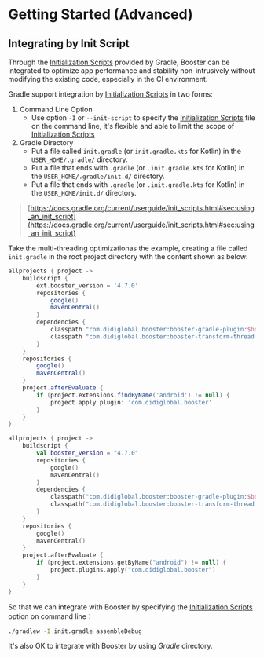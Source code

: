 # Getting Started (Advanced)

## Integrating by Init Script

Through the [Initialization Scripts](https://docs.gradle.org/current/userguide/init_scripts.html) provided by Gradle, Booster can be integrated to optimize app performance and stability non-intrusively without modifying the existing code, especially in the CI environment.

Gradle support integration by [Initialization Scripts](https://docs.gradle.org/current/userguide/init_scripts.html) in two forms:

1. Command Line Option
    - Use option `-I` or `--init-script` to specify the [Initialization Scripts](https://docs.gradle.org/current/userguide/init_scripts.html) file on the command line, it's flexible and able to limit the scope of [Initialization Scripts](https://docs.gradle.org/current/userguide/init_scripts.html)
1. Gradle Directory
    - Put a file called `init.gradle` (or `init.gradle.kts` for Kotlin) in the `USER_HOME/.gradle/` directory.
    - Put a file that ends with `.gradle` (or `.init.gradle.kts` for Kotlin) in the `USER_HOME/.gradle/init.d/` directory.
    - Put a file that ends with `.gradle` (or `.init.gradle.kts` for Kotlin) in the `USER_HOME/init.d/` directory.

> [https://docs.gradle.org/current/userguide/init_scripts.html#sec:using_an_init_script](https://docs.gradle.org/current/userguide/init_scripts.html#sec:using_an_init_script)

Take the multi-threading optimizationas the example, creating a file called `init.gradle` in the root project directory with the content shown as below:


<CodeGroup>
  <CodeGroupItem title="Groovy" active>

```groovy
allprojects { project ->
    buildscript {
        ext.booster_version = '4.7.0'
        repositories {
            google()
            mavenCentral()
        }
        dependencies {
            classpath "com.didiglobal.booster:booster-gradle-plugin:$booster_version"
            classpath "com.didiglobal.booster:booster-transform-thread:$booster_version"
        }
    }
    repositories {
        google()
        mavenCentral()
    }
    project.afterEvaluate {
        if (project.extensions.findByName('android') != null) {
            project.apply plugin: 'com.didiglobal.booster'
        }
    }
}
```

  </CodeGroupItem>
  <CodeGroupItem title="Kotlin">

```kotlin
allprojects { project ->
    buildscript {
        val booster_version = "4.7.0"
        repositories {
            google()
            mavenCentral()
        }
        dependencies {
            classpath("com.didiglobal.booster:booster-gradle-plugin:$booster_version")
            classpath("com.didiglobal.booster:booster-transform-thread:$booster_version")
        }
    }
    repositories {
        google()
        mavenCentral()
    }
    project.afterEvaluate {
        if (project.extensions.getByName("android") != null) {
            project.plugins.apply("com.didiglobal.booster")
        }
    }
}
```

  </CodeGroupItem>
</CodeGroup>

So that we can integrate with Booster by specifying the [Initialization Scripts](https://docs.gradle.org/current/userguide/init_scripts.html) option on command line：

```bash
./gradlew -I init.gradle assembleDebug
```

It's also OK to integrate with Booster by using *Gradle* directory.
